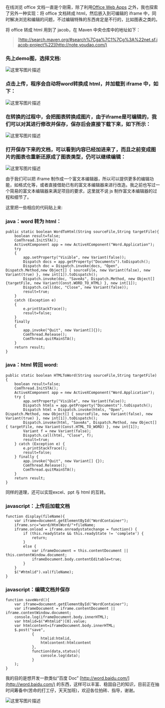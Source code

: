  在线浏览 office 文档一直是个刚需，除了利用[Office Web Apps](http://www.chenyp.com/2016/03/15/office-online/) 之外，我也探索了另外一种实现：将 office 文档转成 html，然后嵌入到可编辑的 iframe 中，同时解决浏览和编辑的问题，不过编辑特殊的东西肯定是不行的，比如图表之类的。

将 office 转成 html 用到了 jacob，在 Maven 中央仓库中的地址如下：
> [http://search.maven.org/#search%7Cga%7C1%7Cg%3A%22net.sf.jacob-project%22](http://note.youdao.com/)

### 先上demo图，选择文档:
![这里写图片描述](http://img.blog.csdn.net/20160826193807016)

### 点击上传，程序会自动将word转换成 html，并加载到 iframe 中，如下：
![这里写图片描述](http://img.blog.csdn.net/20160826193819220)

### 在转换的过程中，会把图表转换成图片，由于iframe是可编辑的，我们可以对其进行修改并保存，保存后会直接下载下来，如下所示：
![这里写图片描述](http://img.blog.csdn.net/20160826193918354)

### 打开保存下来的文档，可以看到内容已经加进来了，而且之前变成图片的图表也重新还原成了图表类型，仍可以继续编辑：
![这里写图片描述](http://img.blog.csdn.net/20160826193948870)

由于我们可以把 iframe 制作成一个富文本编辑器，所以可以提供更多的编辑功能，如格式化等，或者直接借助已有的富文本编辑器来进行改造。我之前也写过一个简易的富文本编辑器来满足项目的要求，这里就不说 js 制作富文本编辑器的过程和细节了。

这里把一些相应的代码贴上来:
### java：word 转为 html：

```
public static boolean WordToHtml(String sourceFile,String targetFile){
    boolean result=false;
    ComThread.InitSTA();
    ActiveXComponent app = new ActiveXComponent("Word.Application");
    try
    {
        app.setProperty("Visible", new Variant(false));
        Dispatch docs = app.getProperty("Documents").toDispatch();
        Dispatch doc = Dispatch.invoke(docs, "Open", Dispatch.Method,new Object[] { sourceFile, new Variant(false), new Variant(true) }, new int[1]).toDispatch();
        Dispatch.invoke(doc, "SaveAs", Dispatch.Method, new Object[] {targetFile, new Variant(Const.WORD_TO_HTML) }, new int[1]);
        Dispatch.call(doc, "Close", new Variant(false));
        result=true;
    }
    catch (Exception e)
    {
        e.printStackTrace();
        result=false;
    }
    finally
    {
        app.invoke("Quit", new Variant[]{});
        ComThread.Release();
        ComThread.quitMainSTA();
    }
    return result;
}
```
### java：html 转回 word:

```
public static boolean HTMLToWord(String sourceFile,String targetFile) {
    boolean result=false;
    ComThread.InitSTA();
    ActiveXComponent app = new ActiveXComponent("Word.Application");
    try {
        app.setProperty("Visible", new Variant(false));
        Dispatch htmls = app.getProperty("Documents").toDispatch();
        Dispatch html = Dispatch.invoke(htmls, "Open", Dispatch.Method, new Object[] { sourceFile, new Variant(false), new Variant(true) }, new int[1]).toDispatch();
        Dispatch.invoke(html, "SaveAs", Dispatch.Method, new Object[] { targetFile, new Variant(Const.HTML_TO_WORD) }, new int[1]);
        Variant f = new Variant(false);
        Dispatch.call(html, "Close", f);
        result=true;
    } catch (Exception e) {
        e.printStackTrace();
        result=false;
    } finally {
        app.invoke("Quit", new Variant[] {});
        ComThread.Release();
        ComThread.quitMainSTA();
    }
    return result;
}
```
同样的道理，还可以实现excel、ppt 与 html 的互转。
### javascript：上传后加载文档
```
function display(fileName){
    var iframe=document.getElementById("WordContainer");
    iframe.src="word/HtmlWord/"+fileName;
    iframe.onload = iframe.onreadystatechange = function() {
        if (this.readyState && this.readyState != 'complete') {
            return;
        }
        else {
            var iframeDocument = this.contentDocument || this.contentWindow.document;
            iframeDocument.body.contentEditable=true;
        }
    }
    $("#htmlid").val(fileName);
}
```
### javascript：编辑文档并保存
```
function saveWord(){
    var iframe=document.getElementById("WordContainer");
    var iframeDocument = iframe.contentDocument || iframe.contentWindow.document;
    console.log(iframeDocument.body.innerHTML);
    var htmlid=$("#htmlid")[0].value;
    var htmlcontent=iframeDocument.body.innerHTML;
    $.post("save",
            {
                htmlid:htmlid,
                htmlcontent:htmlcontent
            },
            function(data,status){
                console.log(data);
            }
    );
}
```

我的目的是想开发一款类似“百度 Doc” [http://word.baidu.com/](http://word.baidu.com/) 的东西，这样可以丰富、稳固自己的知识，目前正在抽时间筹备中(苦命的打工仔，天天加班)，欢迎各位拍砖、指导，谢谢。

![这里写图片描述](http://img.blog.csdn.net/20160826194616404)
